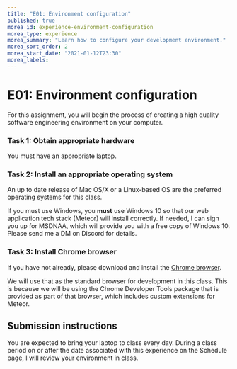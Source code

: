 ```yaml
---
title: "E01: Environment configuration"
published: true
morea_id: experience-environment-configuration
morea_type: experience
morea_summary: "Learn how to configure your development environment."
morea_sort_order: 2
morea_start_date: "2021-01-12T23:30"
morea_labels:
---
```


# E01: Environment configuration

For this assignment, you will begin the process of creating a high quality
software engineering environment on your computer.


### Task 1: Obtain appropriate hardware

You must have an appropriate laptop.

### Task 2: Install an appropriate operating system

An up to date release of Mac OS/X or a Linux-based OS are the preferred operating systems for this class.

If you must use Windows, you **must** use Windows 10 so that our web application tech stack (Meteor) will install correctly. If needed, I can sign you up for MSDNAA, which will provide you with a free copy of Windows 10. Please send me a DM on Discord for details.

### Task 3: Install Chrome browser

If you have not already, please download and install the [Chrome browser](https://www.google.com/chrome/browser/desktop/index.html).

We will use that as the standard browser for development in this class. This is because we will be using the Chrome Developer Tools package that is provided as part of that browser, which includes custom extensions for Meteor.


## Submission instructions

You are expected to bring your laptop to class every day. During a class period on or after the date associated with this experience on the Schedule page, I will review your environment in class.



